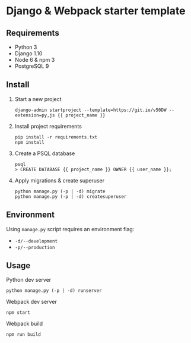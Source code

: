 # Django & Webpack starter template

## Requirements

- Python 3
- Django 1.10
- Node 6 & npm 3
- PostgreSQL 9


## Install

1. Start a new project
    ```
    django-admin startproject --template=https://git.io/v50DW --extension=py,js {{ project_name }}
    ```

2. Install project requirements
    ```
    pip install -r requirements.txt
    npm install
    ```

3. Create a PSQL database
    ```
    psql
    > CREATE DATABASE {{ project_name }} OWNER {{ user_name }};
    ```

4. Apply migrations & create superuser
    ```
    python manage.py (-p | -d) migrate
    python manage.py (-p | -d) createsuperuser
    ```

## Environment

Using `manage.py` script requires an environment flag:

- `-d/--development`
- `-p/--production`

## Usage

Python dev server

```
python manage.py (-p | -d) runserver
```

Webpack dev server

```
npm start
```

Webpack build

```
npm run build
```
